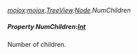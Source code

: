 _[mojox](../../modules/mojox/mojox-module.md):[mojox](../../modules/mojox/mojox-module.md).[TreeView](../../modules/mojox/mojox-treeview.md).[Node](../../modules/mojox/mojox-treeview-node.md).NumChildren_
##### Property NumChildren:[Int](../../modules/wonkey/wonkey-types-int.md)
Number of children.

